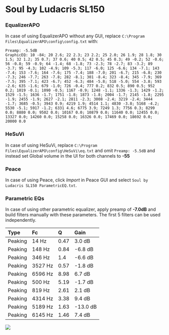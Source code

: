 # Soul by Ludacris SL150

### EqualizerAPO
In case of using EqualizerAPO without any GUI, replace `C:\Program Files\EqualizerAPO\config\config.txt`
with:
```
Preamp: -5.5dB
GraphicEQ: 10 -84; 20 2.6; 22 2.3; 23 2.2; 25 2.0; 26 1.9; 28 1.8; 30 1.5; 32 1.2; 35 0.7; 37 0.6; 40 0.5; 42 0.5; 45 0.3; 49 -0.2; 52 -0.6; 56 -0.8; 59 -0.9; 64 -1.4; 68 -1.8; 73 -2.3; 78 -2.7; 83 -3.2; 89 -3.7; 95 -4.3; 102 -4.9; 109 -5.3; 117 -6.0; 125 -6.6; 134 -7.1; 143 -7.4; 153 -7.6; 164 -7.6; 175 -7.4; 188 -7.0; 201 -6.7; 215 -6.8; 230 -7.3; 246 -7.7; 263 -7.8; 282 -8.1; 301 -8.4; 323 -8.4; 345 -7.9; 369 -7.5; 395 -7.1; 423 -6.7; 452 -6.3; 484 -5.8; 518 -5.0; 554 -3.8; 593 -2.6; 635 -1.6; 679 -1.0; 726 -0.4; 777 0.2; 832 0.5; 890 0.5; 952 0.2; 1019 -0.1; 1090 -0.5; 1167 -0.9; 1248 -1.1; 1336 -1.3; 1429 -1.2; 1529 -1.5; 1636 -1.7; 1751 -1.8; 1873 -1.8; 2004 -1.7; 2145 -1.8; 2295 -1.9; 2455 -1.9; 2627 -2.1; 2811 -2.3; 3008 -2.4; 3219 -2.4; 3444 -1.7; 3685 -0.5; 3943 0.9; 4219 1.9; 4514 1.1; 4830 -3.8; 5168 -4.2; 5530 -5.1; 5917 -1.2; 6331 4.6; 6775 3.9; 7249 1.3; 7756 0.3; 8299 0.0; 8880 0.0; 9502 0.0; 10167 0.0; 10879 0.0; 11640 0.0; 12455 0.0; 13327 0.0; 14260 0.0; 15258 0.0; 16326 0.0; 17469 0.0; 18692 0.0; 20000 0.0
```

### HeSuVi
In case of using HeSuVi, replace `C:\Program Files\EqualizerAPO\config\HeSuVi\eq.txt` and omit `Preamp:
-5.5dB` and instead set Global volume in the UI for both channels to **-55**

### Peace
In case of using Peace, click *Import* in Peace GUI and select `Soul by Ludacris SL150 ParametricEQ.txt`.

### Parametric EQs
In case of using other parametric equalizer, apply preamp of **-7.0dB** and build filters manually with
these parameters. The first 5 filters can be used independently.

| Type    | Fc      |    Q | Gain     |
|:--------|:--------|:-----|:---------|
| Peaking | 14 Hz   | 0.47 | 3.0 dB   |
| Peaking | 148 Hz  | 0.84 | -6.8 dB  |
| Peaking | 346 Hz  | 1.4  | -6.6 dB  |
| Peaking | 3527 Hz | 0.57 | -1.8 dB  |
| Peaking | 6596 Hz | 8.98 | 6.7 dB   |
| Peaking | 500 Hz  | 5.19 | -1.7 dB  |
| Peaking | 819 Hz  | 2.61 | 2.1 dB   |
| Peaking | 4314 Hz | 3.38 | 9.4 dB   |
| Peaking | 5189 Hz | 1.63 | -13.0 dB |
| Peaking | 6145 Hz | 1.46 | 7.4 dB   |

![](https://raw.githubusercontent.com/jaakkopasanen/AutoEq/master/results/innerfidelity/sbaf-serious/Soul%20by%20Ludacris%20SL150/Soul%20by%20Ludacris%20SL150.png)